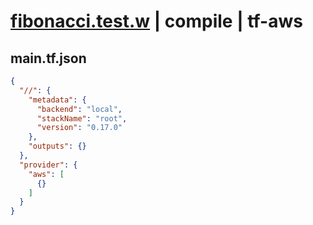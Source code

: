 # [fibonacci.test.w](../../../../../../examples/tests/sdk_tests/math/fibonacci.test.w) | compile | tf-aws

## main.tf.json
```json
{
  "//": {
    "metadata": {
      "backend": "local",
      "stackName": "root",
      "version": "0.17.0"
    },
    "outputs": {}
  },
  "provider": {
    "aws": [
      {}
    ]
  }
}
```

